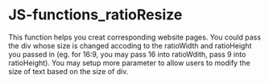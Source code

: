 # JS-functions_ratioResize
This function helps you creat corresponding website pages.
You could pass the div whose size is changed accoding to the ratioWidth and ratioHeight you passed in (eg. for 16:9, you may pass 16 into ratioWdith, pass 9 into ratioHeight).
You may setup more parameter to allow users to modify the size of text based on the size of div.

